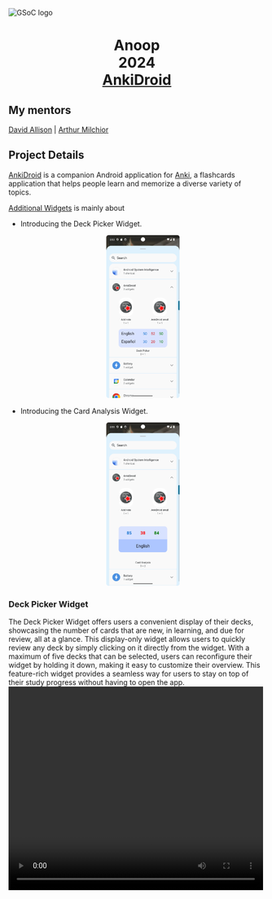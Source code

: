 ![GSoC logo](https://developers.google.com/open-source/gsoc/resources/downloads/GSoC-logo-horizontal.svg)

<h1 align="center">Anoop<br>2024 <br> 
  <a href="[AnkiDroid](https://github.com/ankidroid/Anki-Android)">AnkiDroid</a> </h1>

## My mentors
[David Allison](https://github.com/david-allison) | [Arthur Milchior](https://github.com/Arthur-Milchior)

## Project Details

[AnkiDroid](https://github.com/ankidroid/Anki-Android) is a companion Android application for [Anki](https://github.com/ankitects/anki), a 
flashcards application that helps people learn and memorize a diverse variety of topics. 

[Additional Widgets](https://summerofcode.withgoogle.com/programs/2024/projects/w1n3pqnM) is mainly about
* Introducing the Deck Picker Widget.
  <p align="center">
    <img alt="" src="files/DeckPicker.png" width="30%" height="30%">
  </p>
* Introducing the Card Analysis Widget.
    <p align="center">
    <img alt="" src="files/CardAnalysis.png" width="30%" height="30%">
    </p>


### Deck Picker Widget
The Deck Picker Widget offers users a convenient display of their decks, showcasing the number of cards that are new, in learning, and due for review, all at a glance. This display-only widget allows users to quickly review any deck by simply clicking on it directly from the widget. With a maximum of five decks that can be selected, users can reconfigure their widget by holding it down, making it easy to customize their overview. This feature-rich widget provides a seamless way for users to stay on top of their study progress without having to open the app.
    <video width="500px" height="400px" >
        <source src="files/DeckPickerVideo.mp4" type="video/mp4" />
        Your browser does not support the video tag. 
        <a href="files/DeckPickerVideo.mp4">Download the video</a> instead.
    </video>
